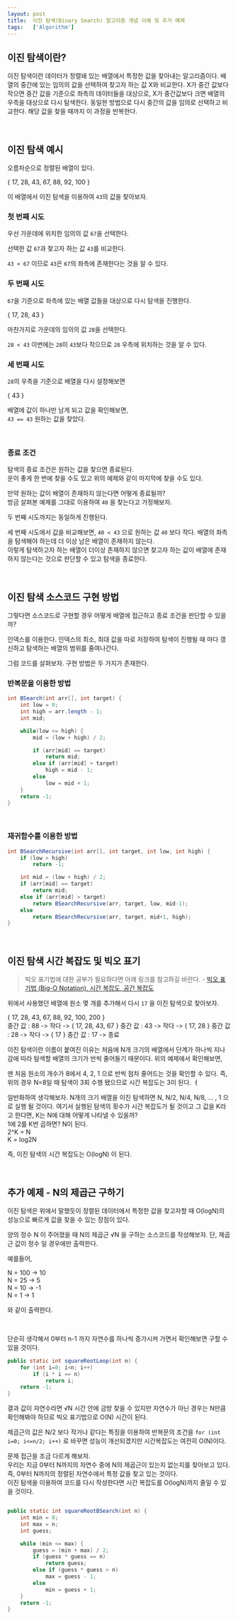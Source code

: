 ```yaml
---
layout: post
title:  이진 탐색(Binary Search) 알고리즘 개념 이해 및 추가 예제
tags:   ['Algorithm']
---
```


## 이진 탐색이란?

이진 탐색이란 데이터가 정렬돼 있는 배열에서 특정한 값을 찾아내는 알고리즘이다. 배열의 중간에 있는 임의의 값을 선택하여 찾고자 하는 값 X와 비교한다. X가 중간 값보다 작으면 중간 값을 기준으로 좌측의 데이터들을 대상으로, X가 중간값보다 크면 배열의 우측을 대상으로 다시 탐색한다. 동일한 방법으로 다시 중간의 값을 임의로 선택하고 비교한다. 해당 값을 찾을 때까지 이 과정을 반복한다.

<br/>  

## 이진 탐색 예시  

오름차순으로 정렬된 배열이 있다.   

{ 17, 28, 43, 67, 88, 92, 100 }   

이 배열에서 이진 탐색을 이용하여 `43`의 값을 찾아보자.  

### 첫 번째 시도  

우선 가운데에 위치한 임의의 값 `67`을 선택한다.  

선택한 값 `67`과 찾고자 하는 값 `43`를 비교한다.  

`43 < 67` 이므로 `43`은 `67`의 좌측에 존재한다는 것을 알 수 있다.    

### 두 번째 시도  

`67`을 기준으로 좌측에 있는 배열 값들을 대상으로 다시 탐색을 진행한다.   

{ 17, 28, 43 }  

마찬가지로 가운데의 임의의 값 `28`을 선택한다.   

`28 < 43` 이번에는 `28`이 `43`보다 작으므로 `28` 우측에 위치하는 것을 알 수 있다.  

### 세 번째 시도  

`28`의 우측을 기준으로 배열을 다시 설정해보면  

{ 43 }

배열에 값이 하나만 남게 되고 값을 확인해보면,   
`43 == 43` 원하는 값을 찾았다.  

<br/>  

### 종료 조건  

탐색의 종료 조건은 원하는 값을 찾으면 종료된다.  
운이 좋게 한 번에 찾을 수도 있고 위의 예제와 같이 마지막에 찾을 수도 있다.  

만약 원하는 값이 배열이 존재하지 않는다면 어떻게 종료될까?  
방금 살펴본 예제를 그대로 이용하여 `40` 을 찾는다고 가정해보자.  

두 번째 시도까지는 동일하게 진행된다.  

세 번째 시도에서 값을 비교해보면,
`40 < 43` 으로 원하는 값 `40` 보다 작다. 배열의 좌측을 탐색해야 하는데 더 이상 남은 배열이 존재하지 않는다.  
이렇게 탐색하고자 하는 배열이 더이상 존재하지 않으면 찾고자 하는 값이 배열에 존재하지 않는다는 것으로 판단할 수 있고 탐색을 종료한다.  

<br/>  

## 이진 탐색 소스코드 구현 방법  

그렇다면 소스코드로 구현할 경우 어떻게 배열에 접근하고 종료 조건을 판단할 수 있을까?  

인덱스를 이용한다. 인덱스의 최소, 최대 값을 따로 저장하여 탐색이 진행될 때 마다 갱신하고 탐색하는 배열의 범위를 줄여나간다.  

그럼 코드를 살펴보자. 구현 방법은 두 가지가 존재한다.  

### 반복문을 이용한 방법   

```java
int BSearch(int arr[], int target) {
    int low = 0;
    int high = arr.length - 1;
    int mid;

    while(low <= high) {
        mid = (low + high) / 2;

        if (arr[mid] == target)
            return mid;
        else if (arr[mid] > target)
            high = mid - 1;
        else
            low = mid + 1;
    }
    return -1;
}
```  

<br/>  

### 재귀함수를 이용한 방법  

```java
int BSearchRecursive(int arr[], int target, int low, int high) {
    if (low > high)
        return -1;

    int mid = (low + high) / 2;
    if (arr[mid] == target)
        return mid;
    else if (arr[mid] > target)
        return BSearchRecursive(arr, target, low, mid-1);
    else
        return BSearchRecursive(arr, target, mid+1, high);
}
```  

<br/>  

## 이진 탐색 시간 복잡도 및 빅오 표기    

> 빅오 표기법에 대한 공부가 필요하다면 아래 링크를 참고하길 바란다.  - [빅오 표기법 (Big-O Notation), 시간 복잡도, 공간 복잡도](https://cjh5414.github.io/big-o-notation/)    

위에서 사용했던 배열에 원소 몇 개를 추가해서 다시 `17` 을 이진 탐색으로 찾아보자.  

{ 17, 28, 43, 67, 88, 92, 100, 200 }   
중간 값 : 88  ->  작다  ->  { 17, 28, 43, 67 }
중간 값 : 43  ->  작다  ->  { 17, 28 }
중간 값 : 28  ->  작다  ->  { 17 }
중간 값 : 17  ->  종료

이진 탐색이란 이름이 붙여진 이유는 처음에 N개 크기의 배열에서 단계가 하나씩 지나감에 따라 탐색할 배열의 크기가 반씩 줄어들기 때문이다. 위의 예제에서 확인해보면,

맨 처음 원소의 개수가 8에서 4, 2, 1 으로 반씩 점차 줄어드는 것을 확인할 수 있다.
즉, 위의 경우 N=8일 때 탐색이 3회 수행 됐으므로 시간 복잡도는 3이 된다. ㅓ

일반화하여 생각해보자. N개의 크기 배열을 이진 탐색하면 N, N/2, N/4, N/8, ... , 1  으로 실행 될 것이다. 여기서 실행된 탐색의 횟수가 시간 복잡도가 될 것이고 그 값을 K라고 한다면, K는 N에 대해 어떻게 나타낼 수 있을까?  
1에 2를 K번 곱하면? N이 된다.  
2^K = N  
K = log2N   

즉, 이진 탐색의 시간 복잡도는 O(logN) 이 된다.   

<br/>

## 추가 예제 - N의 제곱근 구하기  

이진 탐색은 위에서 말했듯이 정렬된 데이터에서 특정한 값을 찾고자할 때 O(logN)의 성능으로 빠르게 값을 찾을 수 있는 장점이 있다.  

양의 정수 N 이 주어졌을 때 N의 제곱근 √N 을 구하는 소스코드를 작성해보자.
단, 제곱근 값이 정수 일 경우에만 출력한다.

예를들어,

N = 100  ->  10  
N = 25   ->   5  
N = 10   ->  -1  
N =  1   ->   1  

와 같이 출력한다.   

<br/>  

단순히 생각해서 0부터 n-1 까지 자연수를 하나씩 증가시켜 가면서 확인해보면 구할 수 있을 것이다.  

```java  
public static int squareRootLoop(int n) {
    for (int i=0; i<n; i++)
        if (i * i == n)
            return i;
    return -1;
}
```   

결과 값이 자연수라면 √N 시간 안에 금방 찾을 수 있지만 자연수가 아닌 경우는 N만큼 확인해봐야 하므로
빅오 표기법으로 O(N) 시간이 된다.  

제곱근의 값은 N/2 보다 작거나 같다는 특징을 이용하여 반복문의 조건을 `for (int i=0; i<=n/2; i++)` 로 바꾸면 성능이 개선되겠지만 시간복잡도는 여전히 O(N)이다.   

문제 접근을 조금 다르게 해보자.  
우리는 지금 0부터 N까지의 자연수 중에 N의 제곱근이 있는지 없는지를 찾아보고 있다.  
즉, 0부터 N까지의 정렬된 자연수에서 특정 값을 찾고 있는 것이다.   
이진 탐색을 이용하여 코드를 다시 작성한다면 시간 복잡도를 O(logN)까지 줄일 수 있을 것이다.  

```java

public static int squareRootBSearch(int n) {
    int min = 0;
    int max = n;
    int guess;

    while (min <= max) {
        guess = (min + max) / 2;
        if (guess * guess == n)
            return guess;
        else if (guess * guess > n)
            max = guess - 1;
        else
            min = guess + 1;
    }
    return -1;
}
```  
